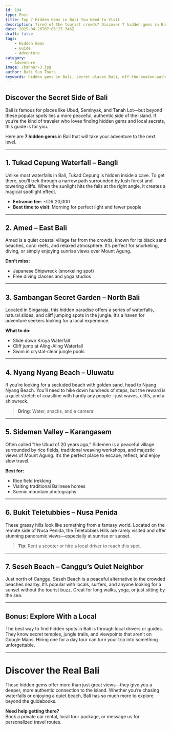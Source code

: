 ```yaml
---
id: 104
type: Post
title: Top 7 Hidden Gems in Bali You Need to Visit
description: Tired of the tourist crowds? Discover 7 hidden gems in Bali—peaceful beaches, secret waterfalls, and off-the-beaten-path experiences most tourists miss
date: 2025-04-26T07:05:27.346Z
draft: false
tags:
    - Hidden Gems
    - Guide
    - Adventure
category:
  - Adventure
image: /banner-3.jpg
author: Bali Sun Tours
keywords: hidden gems in Bali, secret places Bali, off-the-beaten-path Bali, Bali hidden waterfalls, Bali hidden beaches, Bali hidden spots, secret Bali destinations, Bali adventure tours
---
```


## Discover the Secret Side of Bali

Bali is famous for places like Ubud, Seminyak, and Tanah Lot—but beyond these popular spots lies a more peaceful, authentic side of the island. If you’re the kind of traveler who loves finding hidden gems and local secrets, this guide is for you.

Here are **7 hidden gems** in Bali that will take your adventure to the next level.

---

## 1. Tukad Cepung Waterfall – Bangli

Unlike most waterfalls in Bali, Tukad Cepung is hidden inside a cave. To get there, you’ll trek through a narrow path surrounded by lush forest and towering cliffs. When the sunlight hits the falls at the right angle, it creates a magical spotlight effect.

- **Entrance fee**: ~IDR 20,000  
- **Best time to visit**: Morning for perfect light and fewer people

---

## 2. Amed – East Bali

Amed is a quiet coastal village far from the crowds, known for its black sand beaches, coral reefs, and relaxed atmosphere. It’s perfect for snorkeling, diving, or simply enjoying sunrise views over Mount Agung.

**Don’t miss:**
- Japanese Shipwreck (snorkeling spot)
- Free diving classes and yoga studios

---

## 3. Sambangan Secret Garden – North Bali

Located in Singaraja, this hidden paradise offers a series of waterfalls, natural slides, and cliff jumping spots in the jungle. It’s a haven for adventure seekers looking for a local experience.

**What to do:**
- Slide down Kroya Waterfall
- Cliff jump at Aling-Aling Waterfall
- Swim in crystal-clear jungle pools

---

## 4. Nyang Nyang Beach – Uluwatu

If you’re looking for a secluded beach with golden sand, head to Nyang Nyang Beach. You’ll need to hike down hundreds of steps, but the reward is a quiet stretch of coastline with hardly any people—just waves, cliffs, and a shipwreck.

> **Bring**: Water, snacks, and a camera!

---

## 5. Sidemen Valley – Karangasem

Often called "the Ubud of 20 years ago," Sidemen is a peaceful village surrounded by rice fields, traditional weaving workshops, and majestic views of Mount Agung. It’s the perfect place to escape, reflect, and enjoy slow travel.

**Best for:**
- Rice field trekking
- Visiting traditional Balinese homes
- Scenic mountain photography

---

## 6. Bukit Teletubbies – Nusa Penida

These grassy hills look like something from a fantasy world. Located on the remote side of Nusa Penida, the Teletubbies Hills are rarely visited and offer stunning panoramic views—especially at sunrise or sunset.

> **Tip**: Rent a scooter or hire a local driver to reach this spot.

---

## 7. Seseh Beach – Canggu’s Quiet Neighbor

Just north of Canggu, Seseh Beach is a peaceful alternative to the crowded beaches nearby. It’s popular with locals, surfers, and anyone looking for a sunset without the tourist buzz. Great for long walks, yoga, or just sitting by the sea.

---

## Bonus: Explore With a Local

The best way to find hidden spots in Bali is through local drivers or guides. They know secret temples, jungle trails, and viewpoints that aren’t on Google Maps. Hiring one for a day tour can turn your trip into something unforgettable.

---

# Discover the Real Bali

These hidden gems offer more than just great views—they give you a deeper, more authentic connection to the island. Whether you’re chasing waterfalls or enjoying a quiet beach, Bali has so much more to explore beyond the guidebooks.

**Need help getting there?**  
Book a private car rental, local tour package, or message us for personalized travel routes.
